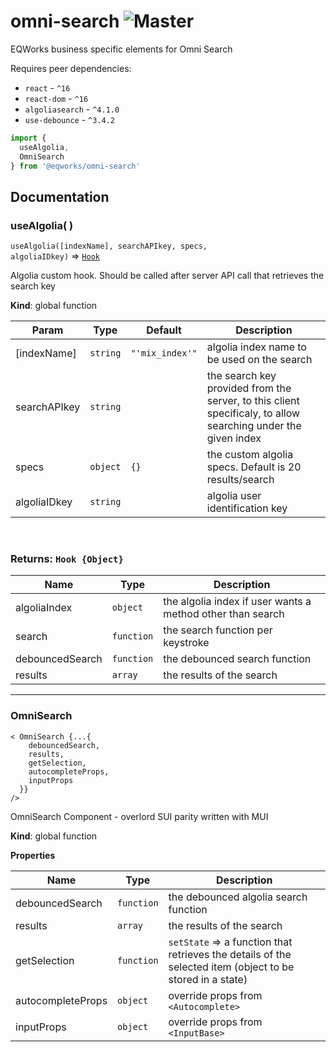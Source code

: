 # omni-search ![Master](https://github.com/EQWorks/omni-search/workflows/Master/badge.svg)

EQWorks business specific elements for Omni Search

Requires peer dependencies:

-   `react` - `^16`
-   `react-dom` - `^16`
-   `algoliasearch` - `^4.1.0`
-   `use-debounce` - `^3.4.2`

```js
import {
  useAlgolia,
  OmniSearch
} from '@eqworks/omni-search'
```

## Documentation

### useAlgolia( )
<code>useAlgolia([indexName], searchAPIkey, specs, algoliaIDkey)</code> ⇒ <code><a href="#Hook">Hook</a></code></dt>

Algolia custom hook. Should be called after server API call that retrieves the search key


**Kind**: global function  

| Param | Type | Default | Description |
| --- | --- | --- | --- |
| [indexName] | <code>string</code> | <code>&quot;&#x27;mix_index&#x27;&quot;</code> | algolia index name to be used on the search |
| searchAPIkey | <code>string</code> |  | the search key provided from the server, to this client specificaly, to allow searching under the given index |
| specs | <code>object</code> | <code>{}</code>  | the custom algolia specs. Default is 20 results/search |
| algoliaIDkey | <code>string</code> | | algolia user identification key |

<br/>

### Returns: <code>Hook {Object}</code>

| Name | Type | Description |
| --- | --- | --- |
| algoliaIndex | <code>object</code> | the algolia index if user wants a method other than search |
| search | <code>function</code> | the search function per keystroke |
| debouncedSearch | <code>function</code> | the debounced search function |
| results | <code>array</code> | the results of the search |

-----
<a name="OmniSearch"></a>

### OmniSearch
```
< OmniSearch {...{ 
    debouncedSearch,
    results,
    getSelection,
    autocompleteProps,
    inputProps
  }}
/>
  ``` 
 

OmniSearch Component - overlord SUI parity written with MUI

**Kind**: global function  

**Properties**

| Name | Type | Description |
| --- | --- | --- |
| debouncedSearch | <code>function</code> | the debounced algolia search function |
| results | <code>array</code> | the results of the search |
| getSelection | <code>function</code> | ```setState``` => a function that retrieves the details of the selected item (object to be stored in a state) |
| autocompleteProps | <code>object</code> | override props from ```<Autocomplete> ```|
| inputProps | <code>object</code> | override props from ```<InputBase> ```|